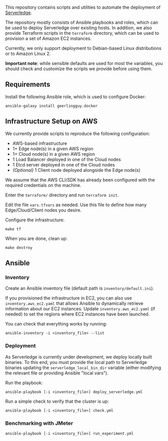 This repository contains scripts and utilities to automate the deployment of
[Serverledge](https://github.com/grussorusso/serverledge).

The repository mostly consists of Ansible playbooks and roles, which can be
used to deploy Serverledge over existing hosts.
In addition, we also provide Terraform scripts in the `terraform` directory,
which can be used to provision a set of Amazon EC2 instances.

Currently, we only support deployment to Debian-based Linux distributions
or to Amazon Linux 2.

**Important note**: while sensible defaults are used for most the variables,
you should check and customize the scripts we provide before using them.

## Requirements

Install the following Ansible role, which is used to configure Docker:

	ansible-galaxy install geerlingguy.docker

## Infrastructure Setup on AWS

We currently provide scripts to reproduce the following configuration:

- AWS-based infrastructure 
- 1+ Edge node(s) in a given AWS region
- 1+ Cloud node(s) in a given AWS region
- 1 Load Balancer deployed in one of the Cloud nodes
- 1 Etcd server deployed in one of the Cloud nodes
- *(Optional)* 1 Client node deployed alongside the Edge node(s)

We assume that the AWS CLI/SDK has already been configured with the required
credentials on the machine.

Enter the `terraform/` directory and run `terraform init`.

Edit the file `vars.tfvars` as needed. Use this file to define how many 
Edge/Cloud/Client nodes you desire.

Configure the infrastructure:

	make tf

When you are done, clean up:

	make destroy

## Ansible

### Inventory

Create an Ansible inventory file (default path is `inventory/default.ini`).

If you provisioned the infrastructure in EC2, you can also use
`inventory.aws_ec2.yaml` that allows Ansible to
dynamically retrieve information about our EC2 instances.
Update `inventory.aws_ec2.yaml` (if needed) to set the regions where EC2
instances have been launched.

You can check that everything works by running:

	ansible-inventory -i <inventory_file> --list


### Deployment

As Serverledge is currently under development, we deploy locally built binaries.
To this end, you must provide the local path to Serverledge binaries 
updating the `serverledge_local_bin_dir` variable (either modifying the relevant
file or providing Ansible  "local vars").

Run the playbook:

	ansible-playbook [-i <inventory_file>] deploy_serverledge.yml

Run a simple check to verify that the cluster is up:

	ansible-playbook [-i <inventory_file>] check.yml

### Benchmarking with JMeter

	ansible-playbook [-i <inventory_file>] run_experiment.yml
